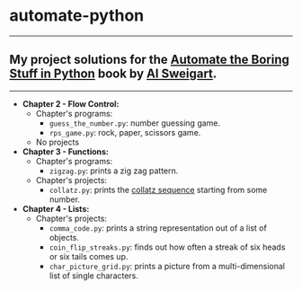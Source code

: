 # automate-python
---
## My project solutions for the [Automate the Boring Stuff in Python](https://automatetheboringstuff.com) book by [Al Sweigart](http://alsweigart.com).
---

- **Chapter 2 - Flow Control:**
    - Chapter's programs:
        - `guess_the_number.py`: number guessing game.
        - `rps_game.py`: rock, paper, scissors game.
    - No projects
- **Chapter 3 - Functions:**
    - Chapter's programs:
        - `zigzag.py`: prints a zig zag pattern.
    - Chapter's projects:
        - `collatz.py`: prints the [collatz sequence](https://en.wikipedia.org/wiki/Collatz_conjecture) starting from some number.
- **Chapter 4 - Lists:**
    - Chapter's projects:
        - `comma_code.py`: prints a string representation out of a list of objects.
        - `coin_flip_streaks.py`: finds out how often a streak of six heads or six tails comes up.
        - `char_picture_grid.py`: prints a picture from a multi-dimensional list of single characters.
